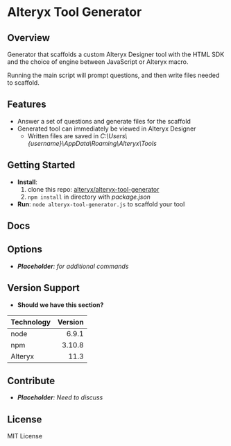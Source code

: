 # Alteryx Tool Generator

Overview
---
Generator that scaffolds a custom Alteryx Designer tool with the HTML SDK and the choice of engine between JavaScript or Alteryx macro.

Running the main script will prompt questions, and then write files needed to scaffold.

Features
---
* Answer a set of questions and generate files for the scaffold
* Generated tool can immediately be viewed in Alteryx Designer
   * Written files are saved in *C:\Users\\{username}\AppData\Roaming\Alteryx\Tools*

Getting Started
---
* __Install__:
   1. clone this repo: [alteryx/alteryx-tool-generator](https://github.com/alteryx/alteryx-tool-generator.git)
   2. `npm install` in directory with *package.json*
* __Run__: `node alteryx-tool-generator.js` to scaffold your tool

Docs
---

Options
---
* *__Placeholder__: for additional commands*

Version Support
---
* **Should we have this section?**

|Technology|Version|
|----------|------:|
|node      |  6.9.1|
|npm       | 3.10.8|
|Alteryx   |   11.3|

Contribute
---
* *__Placeholder__: Need to discuss*

License
---
MIT License